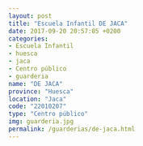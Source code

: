 ```yaml
---
layout: post
title: "Escuela Infantil DE JACA"
date: 2017-09-20 20:57:05 +0200
categories:
- Escuela Infantil
- huesca
- jaca
- Centro público
- guarderia
name: "DE JACA"
province: "Huesca"
location: "Jaca"
code: "22010207"
type: "Centro público"
img: guarderia.jpg
permalink: /guarderias/de-jaca.html
---
```

